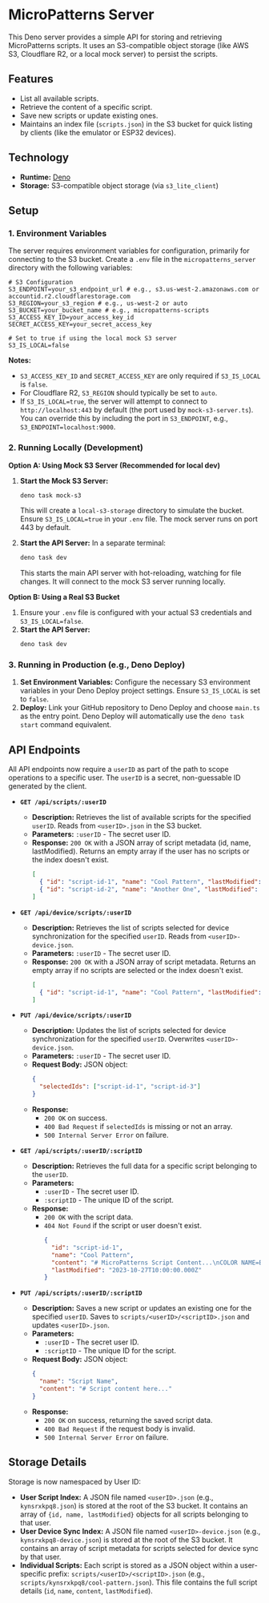 # MicroPatterns Server

This Deno server provides a simple API for storing and retrieving MicroPatterns scripts. It uses an S3-compatible object storage (like AWS S3, Cloudflare R2, or a local mock server) to persist the scripts.

## Features

*   List all available scripts.
*   Retrieve the content of a specific script.
*   Save new scripts or update existing ones.
*   Maintains an index file (`scripts.json`) in the S3 bucket for quick listing by clients (like the emulator or ESP32 devices).

## Technology

*   **Runtime:** [Deno](https://deno.land/)
*   **Storage:** S3-compatible object storage (via `s3_lite_client`)

## Setup

### 1. Environment Variables

The server requires environment variables for configuration, primarily for connecting to the S3 bucket. Create a `.env` file in the `micropatterns_server` directory with the following variables:

```dotenv
# S3 Configuration
S3_ENDPOINT=your_s3_endpoint_url # e.g., s3.us-west-2.amazonaws.com or accountid.r2.cloudflarestorage.com
S3_REGION=your_s3_region # e.g., us-west-2 or auto
S3_BUCKET=your_bucket_name # e.g., micropatterns-scripts
S3_ACCESS_KEY_ID=your_access_key_id
SECRET_ACCESS_KEY=your_secret_access_key

# Set to true if using the local mock S3 server
S3_IS_LOCAL=false
```

**Notes:**

*   `S3_ACCESS_KEY_ID` and `SECRET_ACCESS_KEY` are only required if `S3_IS_LOCAL` is `false`.
*   For Cloudflare R2, `S3_REGION` should typically be set to `auto`.
*   If `S3_IS_LOCAL=true`, the server will attempt to connect to `http://localhost:443` by default (the port used by `mock-s3-server.ts`). You can override this by including the port in `S3_ENDPOINT`, e.g., `S3_ENDPOINT=localhost:9000`.

### 2. Running Locally (Development)

**Option A: Using Mock S3 Server (Recommended for local dev)**

1.  **Start the Mock S3 Server:**
    ```bash
    deno task mock-s3
    ```
    This will create a `local-s3-storage` directory to simulate the bucket. Ensure `S3_IS_LOCAL=true` in your `.env` file. The mock server runs on port 443 by default.

2.  **Start the API Server:**
    In a separate terminal:
    ```bash
    deno task dev
    ```
    This starts the main API server with hot-reloading, watching for file changes. It will connect to the mock S3 server running locally.

**Option B: Using a Real S3 Bucket**

1.  Ensure your `.env` file is configured with your actual S3 credentials and `S3_IS_LOCAL=false`.
2.  **Start the API Server:**
    ```bash
    deno task dev
    ```

### 3. Running in Production (e.g., Deno Deploy)

1.  **Set Environment Variables:** Configure the necessary S3 environment variables in your Deno Deploy project settings. Ensure `S3_IS_LOCAL` is set to `false`.
2.  **Deploy:** Link your GitHub repository to Deno Deploy and choose `main.ts` as the entry point. Deno Deploy will automatically use the `deno task start` command equivalent.

## API Endpoints

All API endpoints now require a `userID` as part of the path to scope operations to a specific user. The `userID` is a secret, non-guessable ID generated by the client.

*   **`GET /api/scripts/:userID`**
    *   **Description:** Retrieves the list of available scripts for the specified `userID`. Reads from `<userID>.json` in the S3 bucket.
    *   **Parameters:** `:userID` - The secret user ID.
    *   **Response:** `200 OK` with a JSON array of script metadata (id, name, lastModified). Returns an empty array if the user has no scripts or the index doesn't exist.
        ```json
        [
          { "id": "script-id-1", "name": "Cool Pattern", "lastModified": "2023-10-27T10:00:00.000Z" },
          { "id": "script-id-2", "name": "Another One", "lastModified": "2023-10-28T11:00:00.000Z" }
        ]
        ```

*   **`GET /api/device/scripts/:userID`**
    *   **Description:** Retrieves the list of scripts selected for device synchronization for the specified `userID`. Reads from `<userID>-device.json`.
    *   **Parameters:** `:userID` - The secret user ID.
    *   **Response:** `200 OK` with a JSON array of script metadata. Returns an empty array if no scripts are selected or the index doesn't exist.
        ```json
        [
          { "id": "script-id-1", "name": "Cool Pattern", "lastModified": "2023-10-27T10:00:00.000Z" }
        ]
        ```

*   **`PUT /api/device/scripts/:userID`**
    *   **Description:** Updates the list of scripts selected for device synchronization for the specified `userID`. Overwrites `<userID>-device.json`.
    *   **Parameters:** `:userID` - The secret user ID.
    *   **Request Body:** JSON object:
        ```json
        {
          "selectedIds": ["script-id-1", "script-id-3"]
        }
        ```
    *   **Response:**
        *   `200 OK` on success.
        *   `400 Bad Request` if `selectedIds` is missing or not an array.
        *   `500 Internal Server Error` on failure.

*   **`GET /api/scripts/:userID/:scriptID`**
    *   **Description:** Retrieves the full data for a specific script belonging to the `userID`.
    *   **Parameters:**
        *   `:userID` - The secret user ID.
        *   `:scriptID` - The unique ID of the script.
    *   **Response:**
        *   `200 OK` with the script data.
        *   `404 Not Found` if the script or user doesn't exist.
            ```json
            {
              "id": "script-id-1",
              "name": "Cool Pattern",
              "content": "# MicroPatterns Script Content...\nCOLOR NAME=BLACK\n...",
              "lastModified": "2023-10-27T10:00:00.000Z"
            }
            ```

*   **`PUT /api/scripts/:userID/:scriptID`**
    *   **Description:** Saves a new script or updates an existing one for the specified `userID`. Saves to `scripts/<userID>/<scriptID>.json` and updates `<userID>.json`.
    *   **Parameters:**
        *   `:userID` - The secret user ID.
        *   `:scriptID` - The unique ID for the script.
    *   **Request Body:** JSON object:
        ```json
        {
          "name": "Script Name",
          "content": "# Script content here..."
        }
        ```
    *   **Response:**
        *   `200 OK` on success, returning the saved script data.
        *   `400 Bad Request` if the request body is invalid.
        *   `500 Internal Server Error` on failure.

## Storage Details

Storage is now namespaced by User ID:

*   **User Script Index:** A JSON file named `<userID>.json` (e.g., `kynsrxkpq8.json`) is stored at the root of the S3 bucket. It contains an array of `{id, name, lastModified}` objects for all scripts belonging to that user.
*   **User Device Sync Index:** A JSON file named `<userID>-device.json` (e.g., `kynsrxkpq8-device.json`) is stored at the root of the S3 bucket. It contains an array of script metadata for scripts selected for device sync by that user.
*   **Individual Scripts:** Each script is stored as a JSON object within a user-specific prefix: `scripts/<userID>/<scriptID>.json` (e.g., `scripts/kynsrxkpq8/cool-pattern.json`). This file contains the full script details (`id`, `name`, `content`, `lastModified`).
